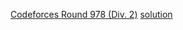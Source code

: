 [Codeforces Round 978 (Div. 2)](https://codeforces.com/contest/2022)
[solution](https://www.youtube.com/watch?v=6u_-g8LJdVM)